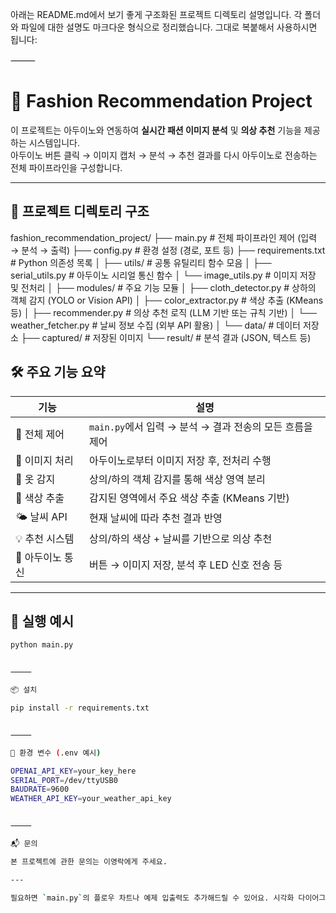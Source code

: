 아래는 README.md에서 보기 좋게 구조화된 프로젝트 디렉토리 설명입니다. 각 폴더와 파일에 대한 설명도 마크다운 형식으로 정리했습니다. 그대로 복붙해서 사용하시면 됩니다:

⸻


# 👕 Fashion Recommendation Project

이 프로젝트는 아두이노와 연동하여 **실시간 패션 이미지 분석** 및 **의상 추천** 기능을 제공하는 시스템입니다.  
아두이노 버튼 클릭 → 이미지 캡처 → 분석 → 추천 결과를 다시 아두이노로 전송하는 전체 파이프라인을 구성합니다.

---

## 📁 프로젝트 디렉토리 구조

fashion_recommendation_project/
├── main.py                     # 전체 파이프라인 제어 (입력 → 분석 → 출력)
├── config.py                   # 환경 설정 (경로, 포트 등)
├── requirements.txt            # Python 의존성 목록
│
├── utils/                      # 공통 유틸리티 함수 모음
│   ├── serial_utils.py         # 아두이노 시리얼 통신 함수
│   └── image_utils.py          # 이미지 저장 및 전처리
│
├── modules/                    # 주요 기능 모듈
│   ├── cloth_detector.py       # 상하의 객체 감지 (YOLO or Vision API)
│   ├── color_extractor.py      # 색상 추출 (KMeans 등)
│   ├── recommender.py          # 의상 추천 로직 (LLM 기반 또는 규칙 기반)
│   └── weather_fetcher.py      # 날씨 정보 수집 (외부 API 활용)
│
└── data/                       # 데이터 저장소
    ├── captured/               # 저장된 이미지
    └── result/                 # 분석 결과 (JSON, 텍스트 등)

## 🛠️ 주요 기능 요약

| 기능 | 설명 |
|------|------|
| 🎯 전체 제어 | `main.py`에서 입력 → 분석 → 결과 전송의 모든 흐름을 제어 |
| 📸 이미지 처리 | 아두이노로부터 이미지 저장 후, 전처리 수행 |
| 🧥 옷 감지 | 상의/하의 객체 감지를 통해 색상 영역 분리 |
| 🎨 색상 추출 | 감지된 영역에서 주요 색상 추출 (KMeans 기반) |
| 🌤️ 날씨 API | 현재 날씨에 따라 추천 결과 반영 |
| 💡 추천 시스템 | 상의/하의 색상 + 날씨를 기반으로 의상 추천 |
| 🔁 아두이노 통신 | 버튼 → 이미지 저장, 분석 후 LED 신호 전송 등 |

---

## 🔧 실행 예시

```bash
python main.py


⸻

📦 설치

pip install -r requirements.txt


⸻

🔐 환경 변수 (.env 예시)

OPENAI_API_KEY=your_key_here
SERIAL_PORT=/dev/ttyUSB0
BAUDRATE=9600
WEATHER_API_KEY=your_weather_api_key


⸻

📬 문의

본 프로젝트에 관한 문의는 이영락에게 주세요.

---

필요하면 `main.py`의 플로우 차트나 예제 입출력도 추가해드릴 수 있어요. 시각화 다이어그램도 넣을까요?
